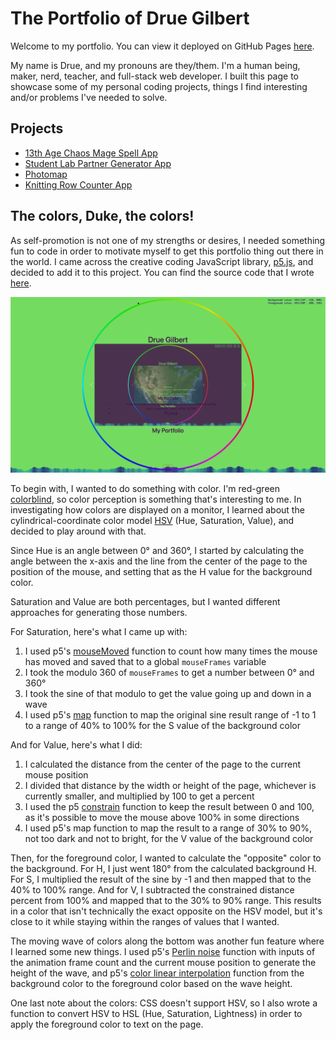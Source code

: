# The Portfolio of Drue Gilbert

Welcome to my portfolio. You can view it deployed on GitHub Pages
[here](https://caseinpoint.github.io/).

My name is Drue, and my pronouns are they/them. I'm a human being, maker,
nerd, teacher, and full-stack web developer. I built this page to showcase some
of my personal coding projects, things I find interesting and/or problems I've
needed to solve.

## Projects

- [13th Age Chaos Mage Spell App](../chaosmage/)
- [Student Lab Partner Generator App](https://github.com/caseinpoint/lab_partners)
- [Photomap](../photomap/)
- [Knitting Row Counter App](../knitcounter/)

## The colors, Duke, the colors!

As self-promotion is not one of my strengths or desires, I needed something fun
to code in order to motivate myself to get this portfolio thing out there in
the world. I came across the creative coding JavaScript library,
[p5.js](https://p5js.org/), and decided to add it to this project. You can find
the source code that I wrote [here](./index.js).

![Screenshot of my deployed portfolio](../static/img/portfolio.png)

To begin with, I wanted to do something with color. I'm red-green
[colorblind](https://en.wikipedia.org/wiki/Color_blindness), so color
perception is something that's interesting to me. In investigating how colors
are displayed on a monitor, I learned about the cylindrical-coordinate color
model [HSV](https://en.wikipedia.org/wiki/HSL_and_HSV) (Hue, Saturation,
Value), and decided to play around with that.

Since Hue is an angle between 0° and 360°, I started by calculating the angle
between the x-axis and the line from the center of the page to the position of
the mouse, and setting that as the H value for the background color.

Saturation and Value are both percentages, but I wanted different approaches
for generating those numbers.

For Saturation, here's what I came up with:
1. I used p5's [mouseMoved](https://p5js.org/reference/#/p5/mouseMoved)
function to count how many times the mouse has moved and saved that to
a global `mouseFrames` variable
2. I took the modulo 360 of `mouseFrames` to get a number between 0° and 360°
3. I took the sine of that modulo to get the value going up and down in a wave
4. I used p5's [map](https://p5js.org/reference/#/p5/map) function to map the
original sine result range of -1 to 1 to a range of 40% to 100% for the S value
of the background color

And for Value, here's what I did:
1. I calculated the distance from the center of the page to the current mouse
position
2. I divided that distance by the width or height of the page, whichever is
currently smaller, and multiplied by 100 to get a percent
3. I used the p5 [constrain](https://p5js.org/reference/#/p5/constrain)
function to keep the result between 0 and 100, as it's possible to move the
mouse above 100% in some directions
4. I used p5's map function to map the result to a range of 30% to 90%, not too
dark and not to bright, for the V value of the background color

Then, for the foreground color, I wanted to calculate the "opposite" color to
the background. For H, I just went 180° from the calculated background H. For
S, I multiplied the result of the sine by -1 and then mapped that to the 40% to
100% range. And for V, I subtracted the constrained distance percent from 100%
and mapped that to the 30% to 90% range. This results in a color that isn't
technically the exact opposite on the HSV model, but it's close to it while
staying within the ranges of values that I wanted.

The moving wave of colors along the bottom was another fun feature where I
learned some new things. I used p5's
[Perlin noise](https://p5js.org/reference/#/p5/noise) function with inputs of
the animation frame count and the current mouse position to generate the height
of the wave, and p5's
[color linear interpolation](https://p5js.org/reference/#/p5/lerpColor)
function from the background color to the foreground color based on the wave
height.

One last note about the colors: CSS doesn't support HSV, so I also wrote a
function to convert HSV to HSL (Hue, Saturation, Lightness) in order to apply
the foreground color to text on the page.
